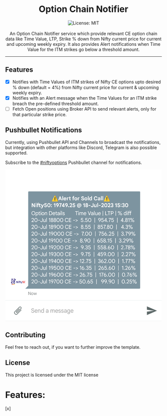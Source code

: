 
<div align="center">
<h1 align="center">Option Chain Notifier</h1>
<img alt="License: MIT" src="https://img.shields.io/badge/License-MIT-blue.svg"/><br><br>
An Option Chain Notifier service which provide relevant CE option chain data like Time Value, LTP, Strike % down from Nifty current price for current and upcoming weekly expiry. It also provides Alert notifications when Time Value for the ITM strikes go below a threshold amount. 

<br>
</div>

***
## Features
- [x] Notifies with Time Values of ITM strikes of Nifty CE options upto desired % down (default = 4%) from Nifty current price for current & upcoming weekly expiry.
- [x] Notifies with an Alert message when the Time Values for an ITM strike breach the pre-defined threshold amount.
- [ ] Fetch Open positions using Broker API to send relevant alerts, only for that particular strike price.

## Pushbullet Notifications
Currently, using Pushbullet API and Channels to broadcast the notifications, but integration with other platforms like Discord, Telegram is also possible supported.

Subscribe to the [#niftyoptions](https://www.pushbullet.com/channel?tag=niftyoptions) Pushbullet channel for notifications.

[![notion_habit_tracket](/assets/alert_notification_current_expiry.png)](https://www.pushbullet.com/channel?tag=niftyoptions)

## Contributing
Feel free to reach out, if you want to further improve the template.

## License
This project is licensed under the MIT license


# Features:
[x]


